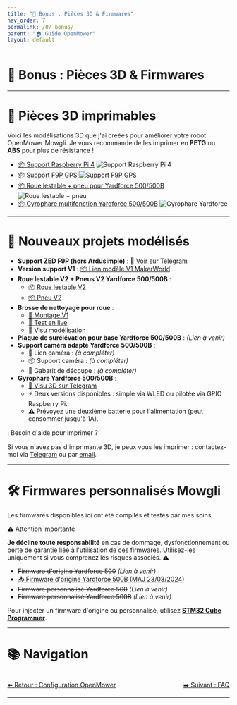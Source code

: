 ```yaml
---
title: "🎁 Bonus : Pièces 3D & Firmwares"
nav_order: 7
permalink: /07_bonus/
parent: "🏠 Guide OpenMower"
layout: default
---
```


# 🎁 Bonus : Pièces 3D & Firmwares

---

# 🧩 Pièces 3D imprimables

Voici les modélisations 3D que j'ai créées pour améliorer votre robot OpenMower Mowgli.
Je vous recommande de les imprimer en **PETG** ou **ABS** pour plus de résistance !

- [📦 Support Raspberry Pi 4](https://makerworld.com/en/@juditech3d)
  ![Support Raspberry Pi 4](https://raw.githubusercontent.com/juditech3D/Guide-DIY-OpenMower-Mowgli-pour-Robots-Tondeuses-Yard500-et-500B/main/images/3d_models/support_pi4.jpg)
- [📦 Support F9P GPS](https://makerworld.com/en/@juditech3d)
  ![Support F9P GPS](https://raw.githubusercontent.com/juditech3D/Guide-DIY-OpenMower-Mowgli-pour-Robots-Tondeuses-Yard500-et-500B/main/images/3d_models/support_f9p.jpg)
- [📦 Roue lestable + pneu pour Yardforce 500/500B](https://makerworld.com/en/@juditech3d)
  ![Roue lestable + pneu](https://raw.githubusercontent.com/juditech3D/Guide-DIY-OpenMower-Mowgli-pour-Robots-Tondeuses-Yard500-et-500B/main/images/3d_models/roue_pneu.jpg)
- [📦 Gyrophare multifonction Yardforce 500/500B](https://makerworld.com/en/@juditech3d)
  ![Gyrophare Yardforce](https://raw.githubusercontent.com/juditech3D/Guide-DIY-OpenMower-Mowgli-pour-Robots-Tondeuses-Yard500-et-500B/main/images/3d_models/gyrophare.jpg)

---

# 🚀 Nouveaux projets modélisés

- **Support ZED F9P (hors Ardusimple)** : [📎 Voir sur Telegram](https://t.me/c/1744099999/2463/2584)
- **Version support V1** : [📦 Lien modèle V1 MakerWorld](https://makerworld.com/models/603899)
- **Roue lestable V2 + Pneus V2 Yardforce 500/500B** :
  - [📦 Roue lestable V2](https://makerworld.com/models/743899)
  - [📦 Pneu V2](https://makerworld.com/models/743461)
- **Brosse de nettoyage pour roue** :
  - [🔎 Montage V1](https://t.me/c/1744099999/2463/3954)
  - [🔎 Test en live](https://t.me/c/1744099999/2463/3949)
  - [🔎 Visu modélisation](https://t.me/c/1744099999/2463/4572)
- **Plaque de surélévation pour base Yardforce 500/500B** : *(Lien à venir)*
- **Support caméra adapté Yardforce 500/500B** :
  - 📸 Lien caméra : *(à compléter)*
  - 📦 Support caméra : *(à compléter)*
  - 📏 Gabarit de découpe : *(à compléter)*
- **Gyrophare Yardforce 500/500B** :
  - [🔎 Visu 3D sur Telegram](https://t.me/c/1744099999/2463/3825)
  - ⚡ Deux versions disponibles : simple via WLED ou pilotée via GPIO Raspberry Pi.
  - ⚠️ Prévoyez une deuxième batterie pour l'alimentation (peut consommer jusqu'à 1A).

<div class="alert-blue">
  <div class="alert-title">ℹ️ Besoin d'aide pour imprimer ?</div>
  <p>Si vous n'avez pas d'imprimante 3D, je peux vous les imprimer : contactez-moi via <a href="https://t.me/+mOlwROGsP3AyYTlk" target="_blank">Telegram</a> ou par <a href="mailto:juditech3d@gmail.com">email</a>.</p>
</div>

---

# 🛠️ Firmwares personnalisés Mowgli

Les firmwares disponibles ici ont été compilés et testés par mes soins.

<div class="alert-red">
  <div class="alert-title">⚠️ Attention importante</div>
  <p><strong>Je décline toute responsabilité</strong> en cas de dommage, dysfonctionnement ou perte de garantie liée à l'utilisation de ces firmwares. Utilisez-les uniquement si vous comprenez les risques associés. ⚠️</p>
</div>

- ~~Firmware d'origine Yardforce 500~~ *(Lien à venir)*
- [📥 Firmware d'origine Yardforce 500B (MAJ 23/08/2024)](https://mega.nz/file/LctRlDjA#o_DlA1pqDVFBnv7Dm9BDvJAm1jmBUdYOCP_2UW77QMc)
- ~~Firmware personnalisé Yardforce 500~~ *(Lien à venir)*
- ~~Firmware personnalisé Yardforce 500B~~ *(Lien à venir)*

Pour injecter un firmware d'origine ou personnalisé, utilisez [**STM32 Cube Programmer**](https://mega.nz/file/vdtVUZRB#A5RcIabdxEIuN2u6PzWVmGQnhNl94SxUVcujhE44MvA).

---

# 📚 Navigation

<div style="display: flex; justify-content: space-between; margin-top: 2rem;">
  <a href="{{ '/06_configuration_openmower/' | relative_url }}" class="btn">⬅️ Retour : Configuration OpenMower</a>
  <a href="{{ '/08_faq/' | relative_url }}" class="btn">➡️ Suivant : FAQ</a>
</div>

---
